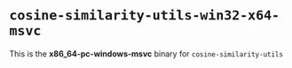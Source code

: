 # `cosine-similarity-utils-win32-x64-msvc`

This is the **x86_64-pc-windows-msvc** binary for `cosine-similarity-utils`
